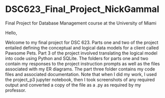 # DSC623_Final_Project_NickGammal
Final Project for Database Management course at the University of Miami


Hello,

Welcome to my final project for DSC 623. Parts one and two of the project entailed defining the conceptual and logical data models for a client called Pawsome Pets. Part 3 of the project involved translating the logical model into code using Python and SQLite. The folders for parts one and two contain my responses to the project instruction prompts as well as the files associated with my ER diagrams. The part three folder contains my code files and associated documentation. Note that when I did my work, I used the project_p3 jupyter notebook, then I took screenshots of any required output and converted a copy of the file as a .py as required by my professor. 
